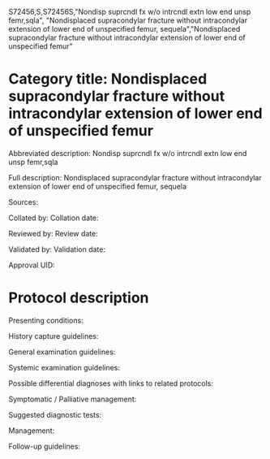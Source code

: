 S72456,S,S72456S,"Nondisp suprcndl fx w/o intrcndl extn low end unsp femr,sqla", "Nondisplaced supracondylar fracture without intracondylar extension of lower end of unspecified femur, sequela","Nondisplaced supracondylar fracture without intracondylar extension of lower end of unspecified femur"
# Category title: Nondisplaced supracondylar fracture without intracondylar extension of lower end of unspecified femur

Abbreviated description: Nondisp suprcndl fx w/o intrcndl extn low end unsp femr,sqla

Full description: Nondisplaced supracondylar fracture without intracondylar extension of lower end of unspecified femur, sequela

Sources:

Collated by:
Collation date:

Reviewed by:
Review date:

Validated by:
Validation date:

Approval UID:

# Protocol description

Presenting conditions:

History capture guidelines:

General examination guidelines:

Systemic examination guidelines:

Possible differential diagnoses with links to related protocols:

Symptomatic / Palliative management:

Suggested diagnostic tests:

Management:

Follow-up guidelines:
